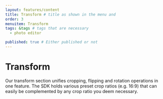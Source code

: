 ```yaml
---
layout: features/content
title: Transform # title as shown in the menu and 
order: 3
menuitem: Transform
tags: &tags # tags that are necessary
  - photo editor 

published: true # Either published or not 
---
```


# Transform

Our transform section unifies cropping, flipping and rotation operations in one feature. The SDK holds various preset crop ratios (e.g. 16:9) that can easily be complemented by any crop ratio you deem necessary.
